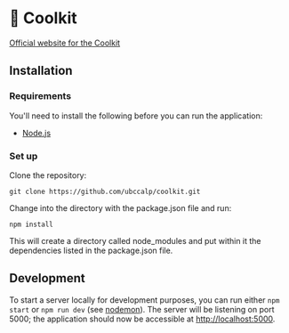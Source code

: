 # :leaves: Coolkit

<a href="http://icoolkit.net" target="_blank">Official website for the Coolkit</a>

## Installation
### Requirements
You'll need to install the following before you can run the application:
* <a href="https://nodejs.org/en/" target="_blank">Node.js</a>

### Set up
Clone the repository:

```
git clone https://github.com/ubccalp/coolkit.git
```

Change into the directory with the package.json file and run: 

```
npm install
``` 

This will create a directory called node_modules and put within it the dependencies listed in the package.json file.

## Development
To start a server locally for development purposes, you can run either ```npm start``` or ```npm run dev``` (see <a href="https://nodemon.io" target="_blank">nodemon</a>). The server will be listening on port 5000; the application should now be accessible at <a href="http://localhost:5000" target="_blank">http://localhost:5000</a>.
